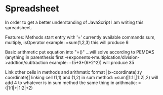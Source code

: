 # Spreadsheet
In order to get a better understanding of JavaScript I am writing this spreadsheet.

Features:
Methods
start entry with '='
currently available commands:sum, multiply, isOperator
  example: =sum(1,2,3)
    this will produce 6

Basic arithmetic
put equation into "=()" ...will solve according to PEMDAS (anything in parenthesis first ->exponents->multiplcation/division->addtion/subtraction
  example: =(5+3*(6+2^2))
    will produce 35

Link other cells in methods and arithmatic
  format |(x-coordinate):(y coordinate)|
    linking cell (1,1) and (1,2) in sum method: =sum(|1:1|,|1:2|,2)
      will add 4 to whatever is in sum method
    the same thing in arithmatic: =(|1:1|+|1:2|+2)
